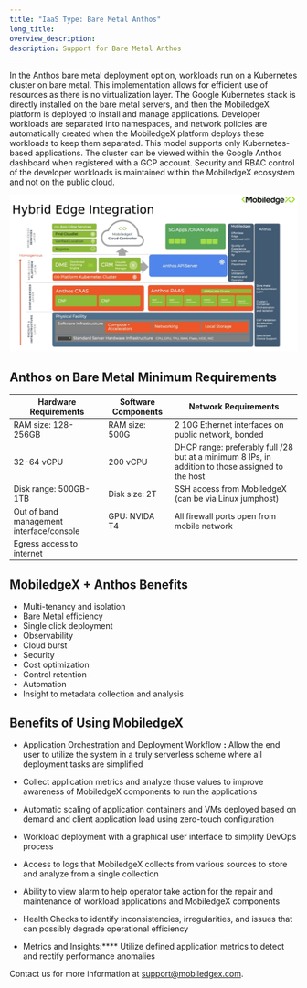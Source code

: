 ```yaml
---
title: "IaaS Type: Bare Metal Anthos"
long_title:
overview_description:
description: Support for Bare Metal Anthos
---
```


In the Anthos bare metal deployment option, workloads run on a Kubernetes cluster on bare metal. This implementation allows for efficient use of resources as there is no virtualization layer. The Google Kubernetes stack is directly installed on the bare metal servers, and then the MobiledgeX platform is deployed to install and manage applications. Developer workloads are separated into namespaces, and network policies are automatically created when the MobiledgeX platform deploys these workloads to keep them separated. This model supports only Kubernetes-based applications. The cluster can be viewed within the Google Anthos dashboard when registered with a GCP account. Security and RBAC control of the developer workloads is maintained within the MobiledgeX ecosystem and not on the public cloud.

![Anthos Reference Architecture](/operator/assets/hybrid-edge.png "Anthos Reference Architecture")

## Anthos on Bare Metal Minimum Requirements

| **Hardware Requirements**                | **Software Components** | **Network Requirements**                                                                          |
|------------------------------------------|-------------------------|---------------------------------------------------------------------------------------------------|
| RAM size: 128-256GB                      | RAM size: 500G          | 2 10G Ethernet interfaces on public network, bonded                                               |
| 32-64 vCPU                               | 200 vCPU                | DHCP range: preferably full /28 but at a minimum 8 IPs, in addition to those assigned to the host |
| Disk range: 500GB-1TB                    | Disk size: 2T           | SSH access from MobiledgeX (can be via Linux jumphost)                                            |
| Out of band management interface/console | GPU: NVIDA T4           | All firewall ports open from mobile network                                                       |
| Egress access to internet                |

## MobiledgeX + Anthos Benefits

- Multi-tenancy and isolation
- Bare Metal efficiency
- Single click deployment
- Observability
- Cloud burst
- Security
- Cost optimization
- Control retention
- Automation
- Insight to metadata collection and analysis

## Benefits of Using MobiledgeX

- Application Orchestration and Deployment Workflow **:** Allow the end user to utilize the system in a truly serverless scheme where all deployment tasks are simplified
- Collect application metrics and analyze those values to improve awareness of MobiledgeX components to run the applications
- Automatic scaling of application containers and VMs deployed based on demand and client application load using zero-touch configuration
- Workload deployment with a graphical user interface to simplify DevOps process

- Access to logs that MobiledgeX collects from various sources to store and analyze from a single collection

- Ability to view alarm to help operator take action for the repair and maintenance of workload applications and MobiledgeX components

- Health Checks to identify inconsistencies, irregularities, and issues that can possibly degrade operational efficiency
- Metrics and Insights:**** Utilize defined application metrics to detect and rectify performance anomalies

Contact us for more information at support@mobiledgex.com.

